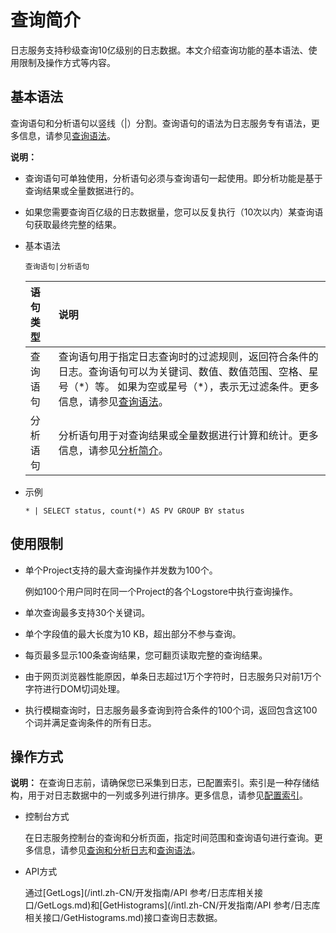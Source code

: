 # 查询简介

日志服务支持秒级查询10亿级别的日志数据。本文介绍查询功能的基本语法、使用限制及操作方式等内容。

## 基本语法

查询语句和分析语句以竖线（\|）分割。查询语句的语法为日志服务专有语法，更多信息，请参见[查询语法](/intl.zh-CN/查询与分析/查询语法与功能/查询语法.md#)。

**说明：**

-   查询语句可单独使用，分析语句必须与查询语句一起使用。即分析功能是基于查询结果或全量数据进行的。
-   如果您需要查询百亿级的日志数据量，您可以反复执行（10次以内）某查询语句获取最终完整的结果。

-   基本语法

    ```
    查询语句|分析语句
    ```

    |语句类型|说明|
    |:---|:-|
    |查询语句|查询语句用于指定日志查询时的过滤规则，返回符合条件的日志。查询语句可以为关键词、数值、数值范围、空格、星号（\*）等。 如果为空或星号（\*），表示无过滤条件。更多信息，请参见[查询语法](/intl.zh-CN/查询与分析/查询语法与功能/查询语法.md#)。 |
    |分析语句|分析语句用于对查询结果或全量数据进行计算和统计。更多信息，请参见[分析简介](/intl.zh-CN/查询与分析/分析简介.md)。|

-   示例

    ```
    * | SELECT status, count(*) AS PV GROUP BY status
    ```


## 使用限制

-   单个Project支持的最大查询操作并发数为100个。

    例如100个用户同时在同一个Project的各个Logstore中执行查询操作。

-   单次查询最多支持30个关键词。
-   单个字段值的最大长度为10 KB，超出部分不参与查询。
-   每页最多显示100条查询结果，您可翻页读取完整的查询结果。
-   由于网页浏览器性能原因，单条日志超过1万个字符时，日志服务只对前1万个字符进行DOM切词处理。
-   执行模糊查询时，日志服务最多查询到符合条件的100个词，返回包含这100个词并满足查询条件的所有日志。

## 操作方式

**说明：** 在查询日志前，请确保您已采集到日志，已配置索引。索引是一种存储结构，用于对日志数据中的一列或多列进行排序。更多信息，请参见[配置索引](/intl.zh-CN/查询与分析/配置索引.md)。

-   控制台方式

    在日志服务控制台的查询和分析页面，指定时间范围和查询语句进行查询。更多信息，请参见[查询和分析日志](/intl.zh-CN/查询与分析/查询和分析日志.md)和[查询语法](/intl.zh-CN/查询与分析/查询语法与功能/查询语法.md)。

-   API方式

    通过[GetLogs](/intl.zh-CN/开发指南/API 参考/日志库相关接口/GetLogs.md)和[GetHistograms](/intl.zh-CN/开发指南/API 参考/日志库相关接口/GetHistograms.md)接口查询日志数据。


